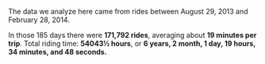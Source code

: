 
The data we analyze here came from rides between August 29, 2013 and February 28, 2014.

In those 185 days there were **171,792 rides**, averaging about **19 minutes per trip**. 
Total riding time: 
**54043½ hours**, or **6 years, 2 month, 1 day, 19 hours, 34 minutes, and 48 seconds.**
